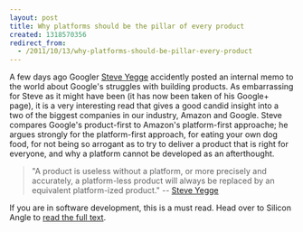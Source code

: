 ```yaml
---
layout: post
title: Why platforms should be the pillar of every product
created: 1318570356
redirect_from:
  - /2011/10/13/why-platforms-should-be-pillar-every-product
---
```

A few days ago Googler [Steve Yegge](https://plus.google.com/110981030061712822816/posts) accidently posted an internal memo to the world about Google's struggles with building products. As embarrassing for Steve as it might have been (it has now been taken of his Google+ page), it is a very interesting read that gives a good candid insight into a two of the biggest companies in our industry, Amazon and Google. Steve compares Google's product-first to Amazon's platform-first approache; he argues strongly for the platform-first approach, for eating your own dog food, for not being so arrogant as to try to deliver a product that is right for everyone, and why a platform cannot be developed as an afterthought.

>  "A product is useless without a platform, or more precisely and accurately, a platform-less product will always be replaced by an equivalent platform-ized product." 
-- [Steve Yegge](http://siliconangle.com/furrier/2011/10/12/google-engineer-accidently-shares-his-internal-memo-about-google-platform/) 

If you are in software development, this is a must read. Head over to Silicon Angle to [read the full text](http://siliconangle.com/furrier/2011/10/12/google-engineer-accidently-shares-his-internal-memo-about-google-platform/).
